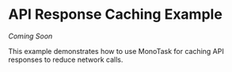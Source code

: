 # API Response Caching Example

*Coming Soon*

This example demonstrates how to use MonoTask for caching API responses to reduce network calls.
